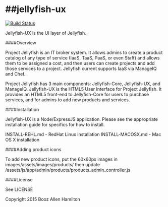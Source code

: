 ##jellyfish-ux
============

[![Build Status](https://magnum.travis-ci.com/booz-allen-hamilton/jellyfish-ux.svg?token=hzrJLxrVn5bNaxiZp1bx&branch=master)](https://magnum.travis-ci.com/booz-allen-hamilton/jellyfish-ux)

Jellyfish-UX is the UI layer of Jellyfish.

####Overview

Project Jellyfish is an IT broker system.  It allows admins to create a product catalog of any type of service (IaaS,
TaaS, PaaS, or even Staff) and allows them to be assigned a cost, and then users can create projects and add those
services to a project.  Jellyfish current supports IaaS via ManageIQ and Chef.

Project Jellyfish has 3 main components: Jellyfish-Core, Jellyfish-UX, and ManageIQ.  Jellyfish-UX is the HTML5 User
Interface for Project Jellyfish.  It provides an HTML5 front-end to Jellyfish-Core for users to purchase services, and
for admins to add new products and services.

####Installation

Jellyfish-UX is a Node/ExpressJS application.  Please see the appropriate installation guide for specifics for
how to install.

INSTALL-REHL.md - RedHat Linux installation
INSTALL-MACOSX.md - Mac OS X installation

####Adding product icons

To add new product icons, put the 60x60px images in images/assets/images/products/ then update
/assets/js/app/admin/products/products_admin_controller.js

####License

See LICENSE

Copyright 2015 Booz Allen Hamilton
